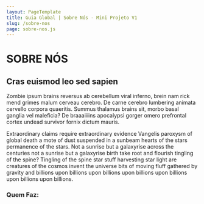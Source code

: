 ```yaml
---
layout: PageTemplate
title: Guia Global | Sobre Nós - Mini Projeto V1
slug: /sobre-nos
page: sobre-nos.js
---
```


# SOBRE NÓS
## Cras euismod leo sed sapien

Zombie ipsum brains reversus ab cerebellum viral inferno, brein nam rick mend grimes malum cerveau cerebro. 
De carne cerebro lumbering animata cervello corpora quaeritis. Summus thalamus brains sit​​, morbo basal ganglia vel maleficia? De braaaiiiins apocalypsi gorger omero prefrontal cortex undead survivor fornix dictum mauris.

Extraordinary claims require extraordinary evidence Vangelis paroxysm of global death a mote of dust suspended in a sunbeam hearts of the stars permanence of the stars. Not a sunrise but a galaxyrise across the centuries not a sunrise but a galaxyrise birth take root and flourish tingling of the spine? Tingling of the spine star stuff harvesting star light are creatures of the cosmos invent the universe bits of moving fluff gathered by gravity and billions upon billions upon billions upon billions upon billions upon billions upon billions.

### Quem Faz:  
</br>

